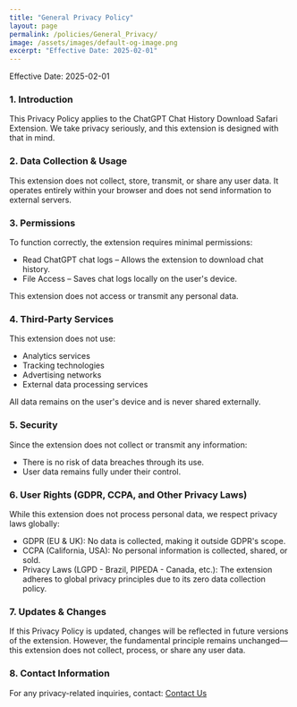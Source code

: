 ```yaml
---
title: "General Privacy Policy"
layout: page
permalink: /policies/General_Privacy/
image: /assets/images/default-og-image.png
excerpt: "Effective Date: 2025-02-01"
---
```


Effective Date: 2025-02-01

### 1. Introduction

This Privacy Policy applies to the ChatGPT Chat History Download Safari Extension. We take privacy seriously, and this extension is designed with that in mind.

### 2. Data Collection & Usage

This extension does not collect, store, transmit, or share any user data. It operates entirely within your browser and does not send information to external servers.

### 3. Permissions

To function correctly, the extension requires minimal permissions:
- Read ChatGPT chat logs – Allows the extension to download chat history.
- File Access – Saves chat logs locally on the user's device.

This extension does not access or transmit any personal data.

### 4. Third-Party Services

This extension does not use:
- Analytics services
- Tracking technologies
- Advertising networks
- External data processing services

All data remains on the user's device and is never shared externally.

### 5. Security

Since the extension does not collect or transmit any information:
- There is no risk of data breaches through its use.
- User data remains fully under their control.

### 6. User Rights (GDPR, CCPA, and Other Privacy Laws)

While this extension does not process personal data, we respect privacy laws globally:
- GDPR (EU & UK): No data is collected, making it outside GDPR's scope.
- CCPA (California, USA): No personal information is collected, shared, or sold.
- Privacy Laws (LGPD - Brazil, PIPEDA - Canada, etc.): The extension adheres to global privacy principles due to its zero data collection policy.

### 7. Updates & Changes

If this Privacy Policy is updated, changes will be reflected in future versions of the extension. However, the fundamental principle remains unchanged—this extension does not collect, process, or share any user data.

### 8. Contact Information

For any privacy-related inquiries, contact: [Contact Us](/contact/)